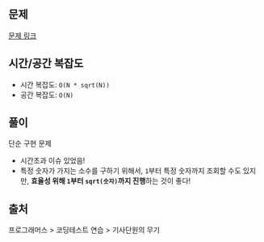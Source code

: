 ## 문제

[문제 링크](https://school.programmers.co.kr/learn/courses/30/lessons/136798)

## 시간/공간 복잡도

- 시간 복잡도: `O(N * sqrt(N))`
- 공간 복잡도: `O(N)`

## 풀이

단순 구현 문제

- 시간초과 이슈 있었음!
- 특정 숫자가 가지는 소수를 구하기 위해서, `1`부터 특정 숫자까지 조회할 수도 있지만, <b>효율성 위해 `1`부터 `sqrt(숫자)`까지 진행</b>하는 것이 좋다!

## 출처

프로그래머스 > 코딩테스트 연습 > 기사단원의 무기
